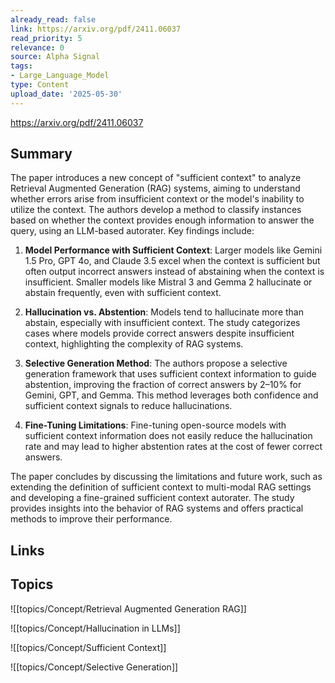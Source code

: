 ```yaml
---
already_read: false
link: https://arxiv.org/pdf/2411.06037
read_priority: 5
relevance: 0
source: Alpha Signal
tags:
- Large_Language_Model
type: Content
upload_date: '2025-05-30'
---
```


https://arxiv.org/pdf/2411.06037
## Summary

The paper introduces a new concept of "sufficient context" to analyze Retrieval Augmented Generation (RAG) systems, aiming to understand whether errors arise from insufficient context or the model's inability to utilize the context. The authors develop a method to classify instances based on whether the context provides enough information to answer the query, using an LLM-based autorater. Key findings include:

1. **Model Performance with Sufficient Context**: Larger models like Gemini 1.5 Pro, GPT 4o, and Claude 3.5 excel when the context is sufficient but often output incorrect answers instead of abstaining when the context is insufficient. Smaller models like Mistral 3 and Gemma 2 hallucinate or abstain frequently, even with sufficient context.

2. **Hallucination vs. Abstention**: Models tend to hallucinate more than abstain, especially with insufficient context. The study categorizes cases where models provide correct answers despite insufficient context, highlighting the complexity of RAG systems.

3. **Selective Generation Method**: The authors propose a selective generation framework that uses sufficient context information to guide abstention, improving the fraction of correct answers by 2–10% for Gemini, GPT, and Gemma. This method leverages both confidence and sufficient context signals to reduce hallucinations.

4. **Fine-Tuning Limitations**: Fine-tuning open-source models with sufficient context information does not easily reduce the hallucination rate and may lead to higher abstention rates at the cost of fewer correct answers.

The paper concludes by discussing the limitations and future work, such as extending the definition of sufficient context to multi-modal RAG settings and developing a fine-grained sufficient context autorater. The study provides insights into the behavior of RAG systems and offers practical methods to improve their performance.
## Links


## Topics

![[topics/Concept/Retrieval Augmented Generation RAG]]

![[topics/Concept/Hallucination in LLMs]]

![[topics/Concept/Sufficient Context]]

![[topics/Concept/Selective Generation]]